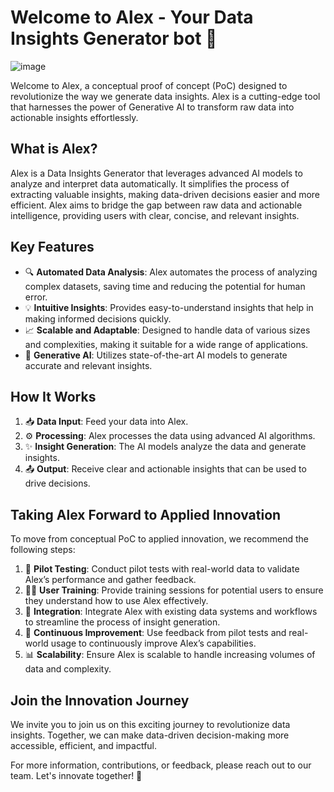 # Welcome to Alex - Your Data Insights Generator bot 🚀

![image](https://github.com/Praveengovianalytics/GenAI-Data-2-Insights-bot/assets/38414524/33bcffd2-8dee-488b-a6a8-1b6279d2127c)

Welcome to Alex, a conceptual proof of concept (PoC) designed to revolutionize the way we generate data insights. Alex is a cutting-edge tool that harnesses the power of Generative AI to transform raw data into actionable insights effortlessly.

## What is Alex?

Alex is a Data Insights Generator that leverages advanced AI models to analyze and interpret data automatically. It simplifies the process of extracting valuable insights, making data-driven decisions easier and more efficient. Alex aims to bridge the gap between raw data and actionable intelligence, providing users with clear, concise, and relevant insights.

## Key Features

- 🔍 **Automated Data Analysis**: Alex automates the process of analyzing complex datasets, saving time and reducing the potential for human error.
- 💡 **Intuitive Insights**: Provides easy-to-understand insights that help in making informed decisions quickly.
- 📈 **Scalable and Adaptable**: Designed to handle data of various sizes and complexities, making it suitable for a wide range of applications.
- 🤖 **Generative AI**: Utilizes state-of-the-art AI models to generate accurate and relevant insights.

## How It Works

1. 📥 **Data Input**: Feed your data into Alex.
2. ⚙️ **Processing**: Alex processes the data using advanced AI algorithms.
3. ✨ **Insight Generation**: The AI models analyze the data and generate insights.
4. 📤 **Output**: Receive clear and actionable insights that can be used to drive decisions.

## Taking Alex Forward to Applied Innovation

To move from conceptual PoC to applied innovation, we recommend the following steps:

1. 🧪 **Pilot Testing**: Conduct pilot tests with real-world data to validate Alex’s performance and gather feedback.
2. 👩‍🏫 **User Training**: Provide training sessions for potential users to ensure they understand how to use Alex effectively.
3. 🔗 **Integration**: Integrate Alex with existing data systems and workflows to streamline the process of insight generation.
4. 🔄 **Continuous Improvement**: Use feedback from pilot tests and real-world usage to continuously improve Alex’s capabilities.
5. 📊 **Scalability**: Ensure Alex is scalable to handle increasing volumes of data and complexity.

## Join the Innovation Journey

We invite you to join us on this exciting journey to revolutionize data insights. Together, we can make data-driven decision-making more accessible, efficient, and impactful.

For more information, contributions, or feedback, please reach out to our team. Let's innovate together! 🚀
